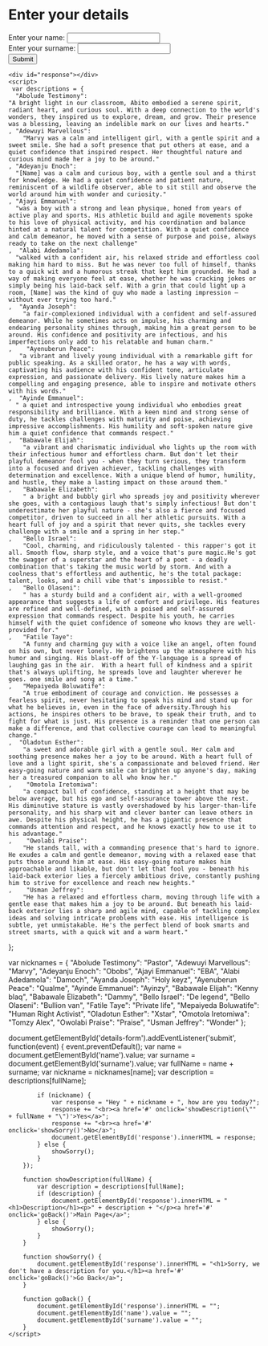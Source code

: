 
<!DOCTYPE html>
<html lang="en">
<head>
    <meta charset="UTF-8">
    <meta name="viewport" content="width=device-width, initial-scale=1.0">
    <title>Main Page</title>
</head>
<body>
    <h1>Enter your details</h1>
    <form id="details-form">
        <label for="name">Enter your name:</label>
        <input type="text" id="name" name="name" required><br>
        <label for="surname">Enter your surname:</label>
        <input type="text" id="surname" name="surname" required><br>
        <button type="submit">Submit</button>
    </form>

    <div id="response"></div>
    <script>
     var descriptions = {
      "Abolude Testimony":
    "A bright light in our classroom, Abito embodied a serene spirit, radiant heart, and curious soul. With a deep connection to the world's wonders, they inspired us to explore, dream, and grow. Their presence was a blessing, leaving an indelible mark on our lives and hearts."
    , "Adewuyi Marvellous":
        "Marvy was a calm and intelligent girl, with a gentle spirit and a sweet smile. She had a soft presence that put others at ease, and a quiet confidence that inspired respect. Her thoughtful nature and curious mind made her a joy to be around."
    , "Adeyanju Enoch":
      "[Name] was a calm and curious boy, with a gentle soul and a thirst for knowledge. He had a quiet confidence and patient nature, reminiscent of a wildlife observer, able to sit still and observe the world around him with wonder and curiosity."
    , "Ajayi Emmanuel":
      "was a boy with a strong and lean physique, honed from years of active play and sports. His athletic build and agile movements spoke to his love of physical activity, and his coordination and balance hinted at a natural talent for competition. With a quiet confidence and calm demeanor, he moved with a sense of purpose and poise, always ready to take on the next challenge"
    ,  "Alabi Adedamola":
      "walked with a confident air, his relaxed stride and effortless cool making him hard to miss. But he was never too full of himself, thanks to a quick wit and a humorous streak that kept him grounded. He had a way of making everyone feel at ease, whether he was cracking jokes or simply being his laid-back self. With a grin that could light up a room, [Name] was the kind of guy who made a lasting impression – without ever trying too hard."
    ,  "Ayanda Joseph":
        "a fair-complexioned individual with a confident and self-assured demeanor. While he sometimes acts on impulse, his charming and endearing personality shines through, making him a great person to be around. His confidence and positivity are infectious, and his imperfections only add to his relatable and human charm."
    ,    "Ayenuberun Peace":
       "a vibrant and lively young individual with a remarkable gift for public speaking. As a skilled orator, he has a way with words, captivating his audience with his confident tone, articulate expression, and passionate delivery. His lively nature makes him a compelling and engaging presence, able to inspire and motivate others with his words."
    ,  "Ayinde Emmanuel":
      " a quiet and introspective young individual who embodies great responsibility and brilliance. With a keen mind and strong sense of duty, he tackles challenges with maturity and poise, achieving impressive accomplishments. His humility and soft-spoken nature give him a quiet confidence that commands respect."
    ,  "Babawale Elijah":
        "a vibrant and charismatic individual who lights up the room with their infectious humor and effortless charm. But don't let their playful demeanor fool you - when they turn serious, they transform into a focused and driven achiever, tackling challenges with determination and excellence. With a unique blend of humor, humility, and hustle, they make a lasting impact on those around them."
    ,   "Babawale Elizabeth":
        " a bright and bubbly girl who spreads joy and positivity wherever she goes, with a contagious laugh that's simply infectious! But don't underestimate her playful nature - she's also a fierce and focused competitor, driven to succeed in all her athletic pursuits. With a heart full of joy and a spirit that never quits, she tackles every challenge with a smile and a spring in her step."
    ,   "Bello Israel":
        "Cool, charming, and ridiculously talented - this rapper's got it all. Smooth flow, sharp style, and a voice that's pure magic.He's got the swagger of a superstar and the heart of a poet - a deadly combination that's taking the music world by storm. And with a coolness that's effortless and authentic, he's the total package: talent, looks, and a chill vibe that's impossible to resist."
    ,   "Bello Olaseni":
        " has a sturdy build and a confident air, with a well-groomed appearance that suggests a life of comfort and privilege. His features are refined and well-defined, with a poised and self-assured expression that commands respect. Despite his youth, he carries himself with the quiet confidence of someone who knows they are well-provided for."
    ,   "Fatile Taye":
        "A funny and charming guy with a voice like an angel, often found on his own, but never lonely. He brightens up the atmosphere with his humor and singing. His blast-off of the Y-language is a spread of laughing gas in the air.  With a heart full of kindness and a spirit that's always uplifting, he spreads love and laughter wherever he goes. one smile and song at a time."
    ,   "Mepaiyeda Boluwatife":
        "A true embodiment of courage and conviction. He possesses a fearless spirit, never hesitating to speak his mind and stand up for what he believes in, even in the face of adversity.Through his actions, he inspires others to be brave, to speak their truth, and to fight for what is just. His presence is a reminder that one person can make a difference, and that collective courage can lead to meaningful change."
    ,  "Oladotun Esther":
        "a sweet and adorable girl with a gentle soul. Her calm and soothing presence makes her a joy to be around. With a heart full of love and a light spirit, she's a compassionate and beloved friend. Her easy-going nature and warm smile can brighten up anyone's day, making her a treasured companion to all who know her."
    ,    "Omotola Iretomiwa":
        "a compact ball of confidence, standing at a height that may be below average, but his ego and self-assurance tower above the rest. His diminutive stature is vastly overshadowed by his larger-than-life personality, and his sharp wit and clever banter can leave others in awe. Despite his physical height, he has a gigantic presence that commands attention and respect, and he knows exactly how to use it to his advantage."
    ,    "Owolabi Praise":
        "He stands tall, with a commanding presence that's hard to ignore. He exudes a calm and gentle demeanor, moving with a relaxed ease that puts those around him at ease. His easy-going nature makes him approachable and likable, but don't let that fool you - beneath his laid-back exterior lies a fiercely ambitious drive, constantly pushing him to strive for excellence and reach new heights."
    ,    "Usman Jeffrey":
        "He has a relaxed and effortless charm, moving through life with a gentle ease that makes him a joy to be around. But beneath his laid-back exterior lies a sharp and agile mind, capable of tackling complex ideas and solving intricate problems with ease. His intelligence is subtle, yet unmistakable. He's the perfect blend of book smarts and street smarts, with a quick wit and a warm heart."
};

  var nicknames = {
"Abolude Testimony": "Pastor",
"Adewuyi Marvellous": "Marvy",
"Adeyanju Enoch": "Obobs",
"Ajayi Emmanuel": "EBA",
"Alabi Adedamola": "Damoch",
"Ayanda Joseph": "Holy keyz",
"Ayenuberun Peace": "Qualme",
"Ayinde Emmanuel": "Ayinzy",
"Babawale Elijah": "Kenny blaq",
"Babawale Elizabeth": "Dammy",
"Bello Israel": "De legend",
"Bello Olaseni": "Bullion van",
"Fatile Taye": "Private life",
"Mepaiyeda Boluwatife": "Human Right Activist",
"Oladotun Esther": "Xstar",
"Omotola Iretomiwa": "Tomzy Alex",
"Owolabi Praise": "Praise",
"Usman Jeffrey": "Wonder"
   };
   
 document.getElementById('details-form').addEventListener('submit', function(event) {
            event.preventDefault();
            var name = document.getElementById('name').value;
            var surname = document.getElementById('surname').value;
            var fullName = name + surname;
            var nickname = nicknames[name];
            var description = descriptions[fullName];

            if (nickname) {
                var response = "Hey " + nickname + ", how are you today?";
                response += "<br><a href='#' onclick='showDescription(\"" + fullName + "\")'>Yes</a>";
                response += "<br><a href='#' onclick='showSorry()'>No</a>";
                document.getElementById('response').innerHTML = response;
            } else {
                showSorry();
            }
        });

        function showDescription(fullName) {
            var description = descriptions[fullName];
            if (description) {
                document.getElementById('response').innerHTML = "<h1>Description</h1><p>" + description + "</p><a href='#' onclick='goBack()'>Main Page</a>";
            } else {
                showSorry();
            }
        }

        function showSorry() {
            document.getElementById('response').innerHTML = "<h1>Sorry, we don't have a description for you.</h1><a href='#' onclick='goBack()'>Go Back</a>";
        }

        function goBack() {
            document.getElementById('response').innerHTML = "";
            document.getElementById('name').value = "";
            document.getElementById('surname').value = "";
        }
    </script>
</body>
</html>

    

    
    

   
     
        
       

   
